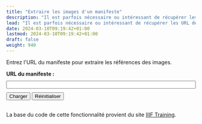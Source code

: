 ```yaml
---
title: "Extraire les images d'un manifeste"
description: "Il est parfois nécessaire ou intéressant de récupérer les URL des images référencées dans un manifeste."
lead: "Il est parfois nécessaire ou intéressant de récupérer les URL des images référencées dans un manifeste."
date: 2024-03-10T09:19:42+01:00
lastmod: 2024-03-10T09:19:42+01:00
draft: false 
weight: 940
---
```


Entrez l'URL du manifeste pour extraire les références des images.

<div id="manifest_enter">
    <form>
        <label for="manifest_uri" style="display: block;"><b>URL du manifeste :</b></label>
        <input type="text" id="manifest_uri" style="width:100%; margin: 10px 0;">
        <div style="display: block;">
		<button onclick="loadManifest(event)">Charger</button>
        	<button onclick="clearManifest(event)" class="button">Réinitialiser</button>
	</div>
    </form>
</div>
<div id="manifest_content" style="margin: 0 0 30px 0"></div>

La base du code de cette fonctionnalité provient du site [IIIF Training](https://training.iiif.io/advanced_iiif/day-two/image-servers/images_in_manifest.html).

<script src="/js/canvas_finder.js"></script>


